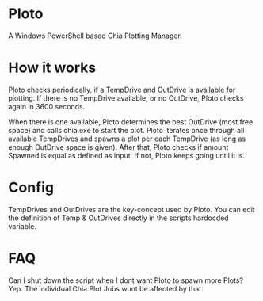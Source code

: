 # Ploto
A Windows PowerShell based Chia Plotting Manager.

# How it works
Ploto checks periodically, if a TempDrive and OutDrive is available for plotting. 
If there is no TempDrive available, or no OutDrive, Ploto checks again in 3600 seconds.

When there is one available, Ploto determines the best OutDrive (most free space) and calls chia.exe to start the plot.
Ploto iterates once through all available TempDrives and spawns a plot per each TempDrive (as long as enough OutDrive space is given).
After that, Ploto checks if amount Spawned is equal as defined as input. If not, Ploto keeps going until it is.

# Config
TempDrives and OutDrives are the key-concept used by Ploto.
You can edit the definition of Temp & OutDrives directly in the scripts hardocded variable.

# FAQ
Can I shut down the script when I dont want Ploto to spawn more Plots?
Yep. The individual Chia Plot Jobs wont be affected by that.
